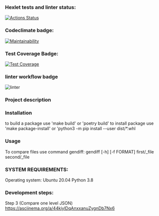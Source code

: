 ### Hexlet tests and linter status:
[![Actions Status](https://github.com/akishev-m/python-project-lvl2/workflows/hexlet-check/badge.svg)](https://github.com/akishev-m/python-project-lvl2/actions)
### Codeclimate badge:
[![Maintainability](https://api.codeclimate.com/v1/badges/6ad72bb9757dd65d3a4e/maintainability)](https://codeclimate.com/github/akishev-m/python-project-lvl2/maintainability)
### Test Coverage Badge:
[![Test Coverage](https://api.codeclimate.com/v1/badges/6ad72bb9757dd65d3a4e/test_coverage)](https://codeclimate.com/github/akishev-m/python-project-lvl2/test_coverage)
### linter workflow badge
![linter](https://github.com/akishev-m/python-project-lvl2/actions/workflows/github-lint.yml/badge.svg)

### Project description


### Installation
to build a package use 'make build' or 'poetry build'
to install package use 'make package-install' or 'python3 -m pip install --user dist/\*.whl

### Usage
To compare files use command gendiff:
gendiff [-h] [-f FORMAT] first/_file second/_file

### SYSTEM REQUIREMENTS: 
Operating system: Ubuntu 20.04
Python 3.8

### Development steps:

Step 3 (Compare one level JSON)
https://asciinema.org/a/44kiylDqAnxxanuZygnDb7Nx6

